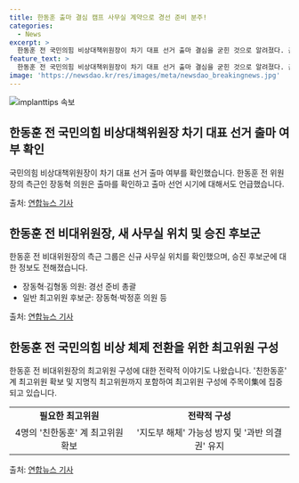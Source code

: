 ```yaml
---
title: 한동훈 출마 결심 캠프 사무실 계약으로 경선 준비 분주!
categories:
  - News
excerpt: >
  한동훈 전 국민의힘 비상대책위원장이 차기 대표 선거 출마 결심을 굳힌 것으로 알려졌다. 출마 후보로 장동혁 의원이 주목받고, 서울 여의도 대산빌딩에서 선거 캠프가 구성되고 있다. 최고위원 후보는 장동혁·박정훈 의원 등이 거론되고, 청년 최고위원 러닝메이트로의 합류도 예상된다. 이로써 지도부 해체 가능성을 막을 수 있게 되었다.
feature_text: >
  한동훈 전 국민의힘 비상대책위원장이 차기 대표 선거 출마 결심을 굳힌 것으로 알려졌다. 출마 후보로 장동혁 의원이 주목받고, 서울 여의도 대산빌딩에서 선거 캠프가 구성되고 있다. 최고위원 후보는 장동혁·박정훈 의원 등이 거론되고, 청년 최고위원 러닝메이트로의 합류도 예상된다. 이로써 지도부 해체 가능성을 막을 수 있게 되었다.
image: 'https://newsdao.kr/res/images/meta/newsdao_breakingnews.jpg'
---
```


<p><img src="https://newsdao.kr/res/images/meta/newsdao_breakingnews.jpg" alt="implanttips 속보" /></p>

<h2 data-ke-size="size26">한동훈 전 국민의힘 비상대책위원장 차기 대표 선거 출마 여부 확인</h2>

<p>국민의힘 비상대책위원장이 차기 대표 선거 출마 여부를 확인했습니다. 한동훈 전 위원장의 측근인 장동혁 의원은 출마를 확인하고 출마 선언 시기에 대해서도 언급했습니다.</p>

<p data-ke-size="size16">출처: <a href="https://www.yna.co.kr/view/AKR20220419178000001">연합뉴스 기사</a></p>

<h2 data-ke-size="size26">한동훈 전 비대위원장, 새 사무실 위치 및 승진 후보군</h2>

<p>한동훈 전 비대위원장의 측근 그룹은 신규 사무실 위치를 확인했으며, 승진 후보군에 대한 정보도 전해졌습니다.</p>

<ul>
    <li>장동혁·김형동 의원: 경선 준비 총괄</li>
    <li>일반 최고위원 후보군: 장동혁·박정훈 의원 등</li>
</ul>

<p data-ke-size="size16">출처: <a href="https://www.yna.co.kr/view/AKR20220419178000001">연합뉴스 기사</a></p>

<h2 data-ke-size="size26">한동훈 전 국민의힘 비상 체제 전환을 위한 최고위원 구성</h2>

<p>한동훈 전 비대위원장의 최고위원 구성에 대한 전략적 이야기도 나왔습니다. '친한동훈' 계 최고위원 확보 및 지명직 최고위원까지 포함하여 최고위원 구성에 주목이集에 집중되고 있습니다.</p>

<table>
    <tr>
        <td style="text-align: center; height: 17px;"><b>필요한 최고위원</b></td>
        <td style="text-align: center; height: 17px;"><b>전략적 구성</b></td>
    </tr>
    <tr>
        <td style="text-align: center; height: 17px;">4명의 '친한동훈' 계 최고위원 확보</td>
        <td style="text-align: center; height: 17px;">'지도부 해체' 가능성 방지 및 '과반 의결권' 유지</td>
    </tr>
</table>

<p data-ke-size="size16">출처: <a href="https://www.yna.co.kr/view/AKR20220419178000001">연합뉴스 기사</a></p>


